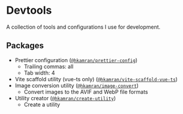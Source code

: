# Devtools
A collection of tools and configurations I use for development.

## Packages
- Prettier configuration ([`@hkamran/prettier-config`](https://www.npmjs.com/package/@hkamran/prettier-config))
  - Trailing commas: all
  - Tab width: 4
- Vite scaffold utility (vue-ts only) ([`@hkamran/vite-scaffold-vue-ts`](https://www.npmjs.com/package/@hkamran/vite-scaffold-vue-ts))
- Image conversion utility ([`@hkamran/image-convert`](https://www.npmjs.com/package/@hkamran/image-convert))
  - Convert images to the AVIF and WebP file formats
- Utility creator ([`@hkamran/create-utility`](https://www.npmjs.com/package/@hkamran/create-utility))
  - Create a utility